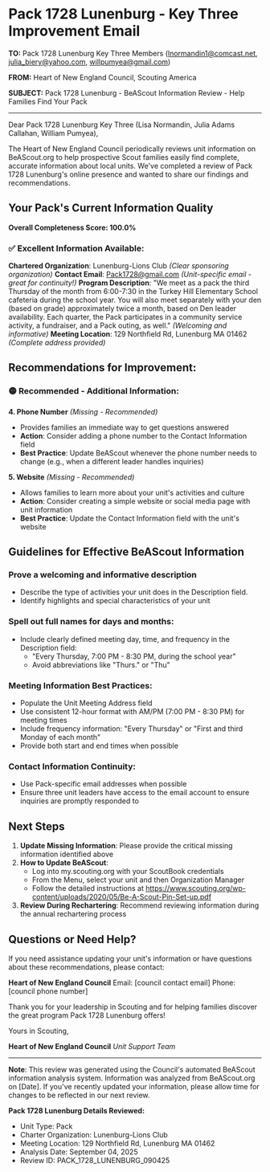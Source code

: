 # Pack 1728 Lunenburg - Key Three Improvement Email

**TO:** Pack 1728 Lunenburg Key Three Members (lnormandin1@comcast.net, julia_biery@yahoo.com, willpumyea@gmail.com)

**FROM:** Heart of New England Council, Scouting America

**SUBJECT:** Pack 1728 Lunenburg - BeAScout Information Review - Help Families Find Your Pack

---

Dear Pack 1728 Lunenburg Key Three (Lisa Normandin, Julia Adams Callahan, William  Pumyea),

The Heart of New England Council periodically reviews unit information on BeAScout.org to help prospective Scout families easily find complete, accurate information about local units. We've completed a review of Pack 1728 Lunenburg's online presence and wanted to share our findings and recommendations.

## Your Pack's Current Information Quality

**Overall Completeness Score: 100.0%**

### ✅ **Excellent Information Available:**
**Chartered Organization**: Lunenburg-Lions Club *(Clear sponsoring organization)*
**Contact Email**: Pack1728@gmail.com *(Unit-specific email - great for continuity!)*
**Program Description**: "We meet as a pack the third Thursday of the month from 6:00-7:30 in the Turkey Hill Elementary School cafeteria during the school year. You will also meet separately with your den (based on grade) approximately twice a month, based on Den leader availability. Each quarter, the Pack participates in a community service activity, a fundraiser, and a Pack outing, as well." *(Welcoming and informative)*
**Meeting Location**: 129 Northfield Rd, Lunenburg MA 01462 *(Complete address provided)*

## Recommendations for Improvement:

### 🟡 **Recommended - Additional Information:**

**4. Phone Number** *(Missing - Recommended)*
- Provides families an immediate way to get questions answered
- **Action**: Consider adding a phone number to the Contact Information field
- **Best Practice**: Update BeAScout whenever the phone number needs to change (e.g., when a different leader handles inquiries)

**5. Website** *(Missing - Recommended)*
- Allows families to learn more about your unit's activities and culture
- **Action**: Consider creating a simple website or social media page with unit information
- **Best Practice**: Update the Contact Information field with the unit's website

## Guidelines for Effective BeAScout Information

### **Prove a welcoming and informative description**
- Describe the type of activities your unit does in the Description field.
- Identify highlights and special characteristics of your unit

### **Spell out full names for days and months:**
- Include clearly defined meeting day, time, and frequency in the Description field:
  - "Every Thursday, 7:00 PM - 8:30 PM, during the school year"
  - Avoid abbreviations like "Thurs." or "Thu"

### **Meeting Information Best Practices:**
- Populate the Unit Meeting Address field
- Use consistent 12-hour format with AM/PM (7:00 PM - 8:30 PM) for meeting times
- Include frequency information: "Every Thursday" or "First and third Monday of each month"
- Provide both start and end times when possible

### **Contact Information Continuity:**
- Use Pack-specific email addresses when possible
- Ensure three unit leaders have access to the email account to ensure inquiries are promptly responded to

## Next Steps

1. **Update Missing Information**: Please provide the critical missing information identified above
2. **How to Update BeAScout**: 
   - Log into my.scouting.org with your ScoutBook credentials
   - From the Menu, select your unit and then Organization Manager
   - Follow the detailed instructions at
     https://www.scouting.org/wp-content/uploads/2020/05/Be-A-Scout-Pin-Set-up.pdf
3. **Review During Rechartering**: Recommend reviewing information during the annual rechartering process

## Questions or Need Help?

If you need assistance updating your unit's information or have questions about these recommendations, please contact:

**Heart of New England Council**
Email: [council contact email]
Phone: [council phone number]

Thank you for your leadership in Scouting and for helping families discover the great program Pack 1728 Lunenburg offers!

Yours in Scouting,

**Heart of New England Council**
*Unit Support Team*

---

**Note**: This review was generated using the Council's automated BeAScout information analysis system. Information was analyzed from BeAScout.org on [Date]. If you've recently updated your information, please allow time for changes to be reflected in our next review.

**Pack 1728 Lunenburg Details Reviewed:**
- Unit Type: Pack
- Charter Organization: Lunenburg-Lions Club
- Meeting Location: 129 Northfield Rd, Lunenburg MA 01462
- Analysis Date: September 04, 2025
- Review ID: PACK_1728_LUNENBURG_090425